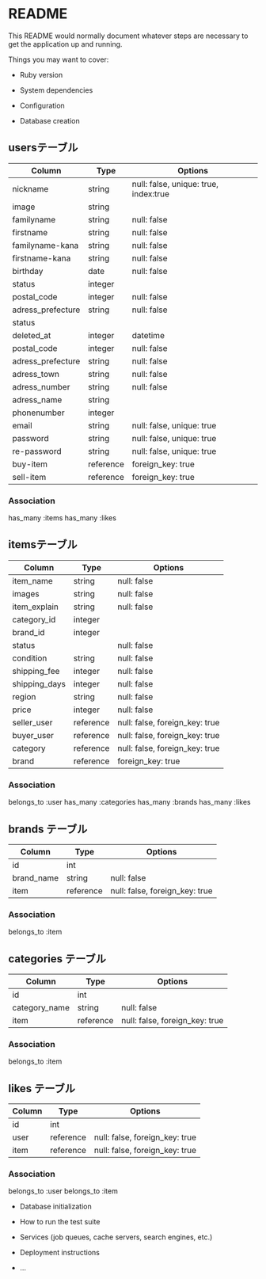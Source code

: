 # README

This README would normally document whatever steps are necessary to get the
application up and running.

Things you may want to cover:

* Ruby version

* System dependencies

* Configuration

* Database creation

## usersテーブル

|Column|Type|Options|
|------|----|-------|
|nickname|string|null: false, unique: true, index:true|
|image|string||
|familyname|string|null: false|
|firstname|string|null: false|
|familyname-kana|string|null: false|
|firstname-kana|string|null: false|
|birthday|date|null: false|
|status|integer||
|postal_code|integer|null: false|
|adress_prefecture|string|null: false|
|status|||
|deleted_at|integer|datetime|
|postal_code|integer|null: false|
|adress_prefecture|string|null: false|
|adress_town|string|null: false|
|adress_number|string|null: false|
|adress_name|string||
|phonenumber|integer||
|email|string|null: false, unique: true|
|password|string|null: false, unique: true|
|re-password|string|null: false, unique: true|
|buy-item|reference|foreign_key: true|
|sell-item|reference|foreign_key: true|

### Association
has_many :items
has_many :likes

## itemsテーブル

|Column|Type|Options|
|------|----|-------|
|item_name|string|null: false|
|images|string|null: false|
|item_explain|string|null: false|
|category_id|integer||
|brand_id|integer||
|status||null: false|
|condition|string|null: false|
|shipping_fee|integer|null: false|
|shipping_days|integer|null: false|
|region|string|null: false|
|price|integer|null: false|
|seller_user|reference|null: false, foreign_key: true|
|buyer_user|reference|null: false, foreign_key: true|
|category|reference|null: false, foreign_key: true|
|brand|reference|foreign_key: true|

### Association
belongs_to :user
has_many :categories
has_many :brands
has_many :likes

## brands テーブル
|Column|Type|Options|
|------|----|-------|
|id|int||
|brand_name|string|null: false|
|item|reference|null: false, foreign_key: true|
 
### Association
belongs_to :item

## categories テーブル
|Column|Type|Options|
|------|----|-------|
|id|int||
|category_name|string|null: false|
|item|reference|null: false, foreign_key: true|

### Association
belongs_to :item

## likes テーブル
|Column|Type|Options|
|------|----|-------|
|id|int||
|user|reference|null: false, foreign_key: true|
|item|reference|null: false, foreign_key: true|

### Association
belongs_to :user
belongs_to :item


 




* Database initialization

* How to run the test suite

* Services (job queues, cache servers, search engines, etc.)

* Deployment instructions

* ...
